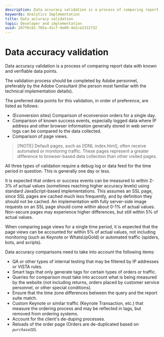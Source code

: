 ```yaml
---
description: Data accuracy validation is a process of comparing report data with known and verifiable data points.
keywords: Analytics Implementation
title: Data accuracy validation
topic: Developer and implementation
uuid: 267f6c61-705a-41cf-9e09-4e2ce2331f32
---
```


# Data accuracy validation

Data accuracy validation is a process of comparing report data with known and verifiable data points.

The validation process should be completed by Adobe personnel, preferably by the Adobe Consultant (the person most familiar with the technical implementation details).

The preferred data points for this validation, in order of preference, are listed as follows:

* (Econversion sites) Comparison of econversion orders for a single day.
* Comparison of known success events, especially logged data where IP address and other browser information generally stored in web server logs can be compared to the data collected.
* Comparison of page views.

> [!NOTE] Default pages, such as [!DNL index.html], often receive automated or monitoring traffic. These pages represent a greater difference to browser-based data collection than other visited pages.

All three types of validation require a debug log or data feed for the time period in question. This is generally one day or less.

It is expected that orders or success events can be measured to within 2-3% of actual values (sometimes reaching higher accuracy levels) using standard JavaScript-based implementations. This assumes an SSL page, since SSL pages are cached much less frequently, and by definition they should not be cached. An implementation with fully server-side image requests on an SSL page should come within about 0-1% of actual values. Non-secure pages may experience higher differences, but still within 5% of actual values.

When comparing page views for a single time period, it is expected that the page views can be accounted for within 5% of actual values, not including monitoring (such as Keynote or WhatsUpGold) or automated traffic (spiders, bots, and scripts).

Data accuracy comparisons need to take into account the following items:

* QA or other types of internal testing that may be filtered by IP addresses or VISTA rules.
* Smart tags that only generate tags for certain types of orders or traffic.
* Queries for comparison must take into account what is being measured by the website (not including returns, orders placed by customer service personnel, or other special conditions).
* Ensure that the time zone differences between the query and the report suite match.
* Custom Keynote or similar traffic (Keynote Transaction, etc.) that measure the ordering process and may be reflected in tags, but removed from ordering systems.
* Account for the client's de-duping processes.
* Reloads of the order page (Orders are de-duplicated based on *`purchaseID`*).

